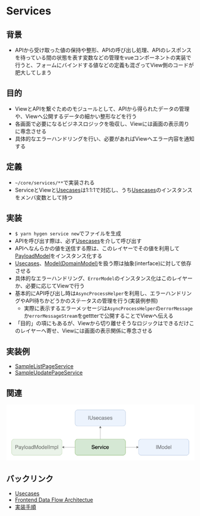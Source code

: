 # Services

## 背景
- APIから受け取った値の保持や整形、APIの呼び出し処理、APIのレスポンスを待っている間の状態を表す変数などの管理をvueコンポーネントの実装で行うと、フォームにバインドする値などの定義も混ざってView側のコードが肥大してしまう

## 目的
- ViewとAPIを繋ぐためのモジュールとして、APIから得られたデータの管理や、Viewへ公開するデータの細かい整形などを行う
- 各画面で必要になるビジネスロジックを吸収し、Viewには画面の表示周りに専念させる
- 具体的なエラーハンドリングを行い、必要があればViewへエラー内容を通知する

## 定義
- `~/core/services/**`で実装される
- ServiceとViewと[Usecases](./usecases.md)は1:1:1で対応し、うち[Usecases](./usecases.md)のインスタンスをメンバ変数として持つ

## 実装
- `$ yarn hygen service new`でファイルを生成
- APIを呼び出す際は、必ず[Usecases](./usecases.md)を介して呼び出す
- APIへなんらかの値を送信する際は、このレイヤーでその値を利用して[PayloadModel](../model/payload.md)をインスタンス化する
- [Usecases](./usecases.md)、[Model(DomainModel)](../model/domain.md)を扱う際は抽象(interface)に対して依存させる
- 具体的なエラーハンドリング、`ErrorModel`のインスタンス化はこのレイヤーか、必要に応じてViewで行う
- 基本的にAPI呼び出し時は`AsyncProcessHelper`を利用し、エラーハンドリングやAPI待ちかどうかのステータスの管理を行う(実装例参照)
  - 実際に表示するエラーメッセージは`AsyncProcessHelper`の`errorMessage`か`errorMessageStream`をgettterで公開することでViewへ伝える
- 「目的」の項にもあるが、Viewから切り離せそうなロジックはできるだけこのレイヤーへ寄せ、Viewには画面の表示関係に専念させる

## 実装例
- [SampleListPageService](https://github.com/ispec-inc/monorepo/blob/update/frontend/data-flow/typescript/apps/admin/core/services/sample/list/index.ts)
- [SampleUpdatePageService](https://github.com/ispec-inc/monorepo/blob/update/frontend/data-flow/typescript/apps/admin/core/services/sample/update/index.ts)

## 関連
![関連](./frontend-dataflow-service-relation.drawio.png "関連")

## バックリンク
- [Usecases](./usecases.md)
- [Frontend Data Flow Architectue](../../index.md)
- [実装手順](../../impl-procedure.md)
